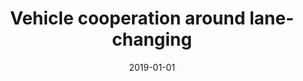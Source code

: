 ---
title: "Vehicle cooperation around lane-changing"
collection: publications
category: conferences
permalink: /publication/2019-01-01-Vehicle-cooperation-around-lane-changing
date: 2019-01-01
venue: 'Transportation Research Board 98th Annual Meeting'
---